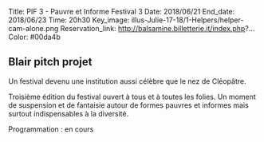 Title: PIF 3 - Pauvre et Informe Festival 3
Date: 2018/06/21
End_date: 2018/06/23
Time: 20h30
Key_image: illus-Julie-17-18/1-Helpers/helper-cam-alone.png
Reservation_link: http://balsamine.billetterie.it/index.php?...
Color: #00da4b


## Blair pitch projet

Un festival devenu une institution aussi célèbre que le nez de Cléopâtre.

Troisième édition du festival ouvert à tous et à toutes les folies. Un moment de suspension et de fantaisie autour de formes pauvres et informes mais surtout indispensables à la diversité.

Programmation
:   en cours

